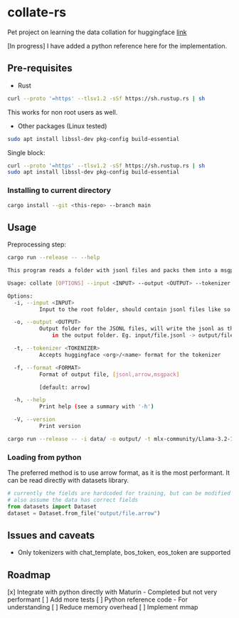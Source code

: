 # collate-rs

Pet project on learning the data collation for huggingface [link](https://huggingface.co/blog/packing-with-FA2)

[In progress] I have added a python reference here for the implementation. 

## Pre-requisites

- Rust
```bash
curl --proto '=https' --tlsv1.2 -sSf https://sh.rustup.rs | sh
```

This works for non root users as well.
- Other packages (Linux tested)
```bash
sudo apt install libssl-dev pkg-config build-essential
```

Single block:
```bash
curl --proto '=https' --tlsv1.2 -sSf https://sh.rustup.rs | sh
sudo apt install libssl-dev pkg-config build-essential
```

### Installing to current directory

```bash
cargo install --git <this-repo> --branch main
```
## Usage

Preprocessing step:

```bash
cargo run --release -- --help

This program reads a folder with jsonl files and packs them into a msgpack for python.

Usage: collate [OPTIONS] --input <INPUT> --output <OUTPUT> --tokenizer <TOKENIZER> --format <FORMAT>

Options:
  -i, --input <INPUT>
          Input to the root folder, should contain jsonl files like so - path/*.jsonl or just a single file

  -o, --output <OUTPUT>
          Output folder for the JSONL files, will write the jsonl as their own files
              in the output folder. Eg. input/file.jsonl -> output/file.msgpack

  -t, --tokenizer <TOKENIZER>
          Accepts huggingface <org>/<name> format for the tokenizer

  -f, --format <FORMAT>
          Format of output file, [jsonl,arrow,msgpack]

          [default: arrow]

  -h, --help
          Print help (see a summary with '-h')

  -V, --version
          Print version
```

```bash
cargo run --release -- -i data/ -o output/ -t mlx-community/Llama-3.2-1B-Instruct-4bit -f arrow
```

### Loading from python

The preferred method is to use arrow format, as it is the most performant. It can be read directly with datasets library.

```python
# currently the fields are hardcoded for training, but can be modified to suit the needs
# also assume the data has correct fields
from datasets import Dataset
dataset = Dataset.from_file("output/file.arrow")
```

## Issues and caveats
- Only tokenizers with chat_template, bos_token, eos_token are supported

## Roadmap
[x] Integrate with python directly with Maturin - Completed but not very performant
[ ] Add more tests
[ ] Python reference code - For understanding
[ ] Reduce memory overhead
[ ] Implement mmap